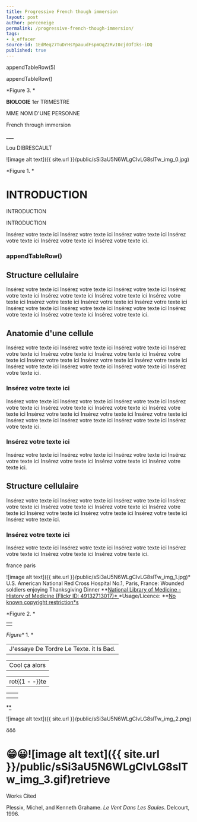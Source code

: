 ```yaml
---
title: Progressive French though immersion
layout: post
author: perceneige
permalink: /progressive-french-though-immersion/
tags:
- à_effacer
source-id: 1EdMeq27TuDrHsYpauudFspmOqZzRvI0cjdOfIks-iDQ
published: true
---
```

appendTableRow(5) 

appendTableRow() 

*Figure 3. *

**BIOLOGIE** 1er TRIMESTRE 

MME NOM D'UNE PERSONNE

French through immersion

**___**

Lou DIBRESCAULT

![image alt text]({{ site.url }}/public/sSi3aU5N6WLgCIvLG8slTw_img_0.jpg)

*Figure 1. *

# INTRODUCTION

INTRODUCTION

INTRODUCTION

Insérez votre texte ici Insérez votre texte ici Insérez votre texte ici Insérez votre texte ici Insérez votre texte ici Insérez votre texte ici.

### appendTableRow() 

## Structure cellulaire

Insérez votre texte ici Insérez votre texte ici Insérez votre texte ici Insérez votre texte ici Insérez votre texte ici Insérez votre texte ici Insérez votre texte ici Insérez votre texte ici Insérez votre texte ici Insérez votre texte ici Insérez votre texte ici Insérez votre texte ici Insérez votre texte ici Insérez votre texte ici Insérez votre texte ici Insérez votre texte ici.

## Anatomie d'une cellule

Insérez votre texte ici Insérez votre texte ici Insérez votre texte ici Insérez votre texte ici Insérez votre texte ici Insérez votre texte ici Insérez votre texte ici Insérez votre texte ici Insérez votre texte ici Insérez votre texte ici Insérez votre texte ici Insérez votre texte ici Insérez votre texte ici Insérez votre texte ici.

### Insérez votre texte ici 

Insérez votre texte ici Insérez votre texte ici Insérez votre texte ici Insérez votre texte ici Insérez votre texte ici Insérez votre texte ici Insérez votre texte ici Insérez votre texte ici Insérez votre texte ici Insérez votre texte ici Insérez votre texte ici Insérez votre texte ici Insérez votre texte ici Insérez votre texte ici.

### Insérez votre texte ici 

Insérez votre texte ici Insérez votre texte ici Insérez votre texte ici Insérez votre texte ici Insérez votre texte ici Insérez votre texte ici Insérez votre texte ici.

## Structure cellulaire

Insérez votre texte ici Insérez votre texte ici Insérez votre texte ici Insérez votre texte ici Insérez votre texte ici Insérez votre texte ici Insérez votre texte ici Insérez votre texte ici Insérez votre texte ici Insérez votre texte ici Insérez votre texte ici.

### Insérez votre texte ici  

Insérez votre texte ici Insérez votre texte ici Insérez votre texte ici Insérez votre texte ici Insérez votre texte ici Insérez votre texte ici. 

france paris

![image alt text]({{ site.url }}/public/sSi3aU5N6WLgCIvLG8slTw_img_1.jpg)*U.S. American National Red Cross Hospital No.1, Paris, France: Wounded soldiers enjoying Thanksgiving Dinner**[National Library of Medicine - History of Medicine (Flickr ID: 49132713017)*](https://www.flickr.com/photos/nlmhmd/49132713017)*Usage/Licence: **[No known copyright restriction*s](https://www.flickr.com/commons/usage/)

*Figure 2. *

<table>
  <tr>
    <td></td>
  </tr>
</table>


*Figure** 1. *

<table>
  <tr>
    <td>J'essaye De Tordre Le Texte. it Is Bad.</td>
  </tr>
</table>


<table>
  <tr>
    <td>Cool ça alors</td>
  </tr>
</table>


<table>
  <tr>
    <td>rot﻿{{1 - -}}﻿te</td>
  </tr>
</table>


<table>
  <tr>
    <td></td>
    <td></td>
  </tr>
  <tr>
    <td></td>
    <td></td>
  </tr>
</table>


*[*](https://www.flickr.com/commons/usage/)

![image alt text]({{ site.url }}/public/sSi3aU5N6WLgCIvLG8slTw_img_2.png)

ööö

# 😁😀![image alt text]({{ site.url }}/public/sSi3aU5N6WLgCIvLG8slTw_img_3.gif)retrieve 



Works Cited

Plessix, Michel, and Kenneth Grahame. *Le Vent Dans Les Saules*. Delcourt, 1996.

